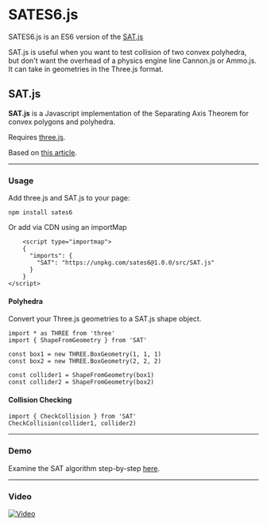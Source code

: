 SATES6.js 
=====

SATES6.js is an ES6 version of the [SAT.js](https://github.com/pboechat/SAT.js)

SAT.js is useful when you want to test collision of two convex polyhedra, but don't want the overhead of a physics engine line Cannon.js or Ammo.js. It can take in geometries in the Three.js format.


## SAT.js

**SAT.js** is a Javascript implementation of the Separating Axis Theorem for convex polygons and polyhedra.

Requires [three.js](http://threejs.org/).

Based on [this article](http://www.geometrictools.com/Documentation/MethodOfSeparatingAxes.pdf).


----------

### Usage

Add three.js and SAT.js to your page:

	npm install sates6

Or add via CDN using an importMap

        <script type="importmap">
        {
          "imports": {
            "SAT": "https://unpkg.com/sates6@1.0.0/src/SAT.js"
          }
        }
    </script>



#### Polyhedra

Convert your Three.js geometries to a SAT.js shape object.

    import * as THREE from 'three'
    import { ShapeFromGeometry } from 'SAT'

    const box1 = new THREE.BoxGeometry(1, 1, 1)
    const box2 = new THREE.BoxGeometry(2, 2, 2)

    const collider1 = ShapeFromGeometry(box1)
    const collider2 = ShapeFromGeometry(box2)

#### Collision Checking

    import { CheckCollision } from 'SAT'
	CheckCollision(collider1, collider2)


----------

### Demo

Examine the SAT algorithm step-by-step [here](http://pedroboechat.com/SAT.js/3D/main.html).

----------

### Video

[![Video](http://www.pedroboechat.com/images/SATjs-video-thumbnail.png)](https://www.youtube.com/watch?v=djKUDMbGMM4)
